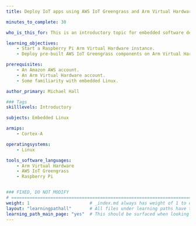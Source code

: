 ```yaml
---
title: Deploy IoT apps using AWS IoT Greengrass and Arm Virtual Hardware

minutes_to_complete: 30

who_is_this_for: This is an introductory topic for embedded software developers interested in AWS IoT Greengrass.

learning_objectives: 
    - Start a Raspberry Pi Arm Virtual Hardware instance.
    - Deploy pre-built AWS IoT Greengrass components on Arm Virtual Hardware.

prerequisites:
    - An Amazon AWS account.
    - An Arm Virtual Hardware account.
    - Some familiarity with embedded Linux.

author_primary: Michael Hall

### Tags
skilllevels: Introductory

subjects: Embedded Linux

armips:
    - Cortex-A

operatingsystems:
    - Linux

tools_software_languages:
    - Arm Virtual Hardware
    - AWS IoT Greengrass
    - Raspberry Pi


### FIXED, DO NOT MODIFY
# ================================================================================
weight: 1                       # _index.md always has weight of 1 to order correctly
layout: "learningpathall"       # All files under learning paths have this same wrapper
learning_path_main_page: "yes"  # This should be surfaced when looking for related content. Only set for _index.md of learning path content.
---
```

